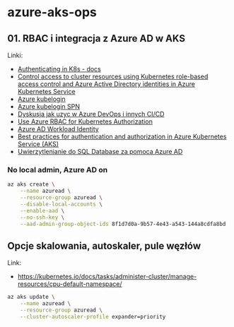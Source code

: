 # azure-aks-ops

## 01. RBAC i integracja z Azure AD w AKS

Linki:

- [Authenticating in K8s - docs](https://kubernetes.io/docs/reference/access-authn-authz/authentication/#openid-connect-tokens)
- [Control access to cluster resources using Kubernetes role-based access control and Azure Active Directory identities in Azure Kubernetes Service](https://docs.microsoft.com/en-us/azure/aks/azure-ad-rbac)
- [Azure kubelogin](https://blog.baeke.info/2021/06/03/a-quick-look-at-azure-kubelogin/)
- [Azure kubelogin SPN](https://github.com/Azure/kubelogin#service-principal-login-flow-non-interactive)
- [Dyskusja jak uzyc w Azure DevOps i innych CI/CD](https://github.com/Azure/kubelogin/issues/20#issuecomment-922023848)
- [Use Azure RBAC for Kubernetes Authorization](https://docs.microsoft.com/en-us/azure/aks/manage-azure-rbac)
- [Azure AD Workload Identity](https://azure.github.io/azure-workload-identity/docs/introduction.html)
- [Best practices for authentication and authorization in Azure Kubernetes Service (AKS)](https://docs.microsoft.com/en-us/azure/aks/operator-best-practices-identity)
- [Uwierzytlenianie do SQL Database za pomoca Azure AD](https://docs.microsoft.com/en-us/sql/connect/ado-net/sql/azure-active-directory-authentication?view=sql-server-ver15#using-active-directory-managed-identity-authentication)

### No local admin, Azure AD on

```bash
az aks create \
    --name azuread \
    --resource-group azuread \
    --disable-local-accounts \
    --enable-aad \
    --no-ssh-key \
    --aad-admin-group-object-ids 8f1d7d0a-9b57-4e43-a543-144a8cdfa8bd
```

## Opcje skalowania, autoskaler, pule węzłów

Link:
- []()
https://kubernetes.io/docs/tasks/administer-cluster/manage-resources/cpu-default-namespace/

```bash
az aks update \
    --name azuread \
    --resource-group azuread \
    --cluster-autoscaler-profile expander=priority
```

